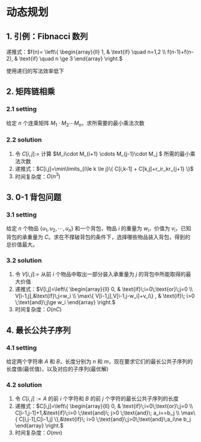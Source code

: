 # 动态规划

## 1. 引例：Fibnacci 数列

递推式：$f(n)= \left\{ \begin{array}{ll} 1, & \text{if} \quad n=1,2 \\ f(n-1)+f(n-2), & \text{if} \quad n \ge 3 \end{array} \right.$

使用递归的写法效率低下

## 2. 矩阵链相乘

### 2.1 setting

给定 $n$ 个连乘矩阵 $M_1\cdot M_2\cdots M_n$，求所需要的最小乘法次数

### 2.2 solution

1. 令 $C[i,j]:=$ 计算 $M_i\cdot M_{i+1} \cdots M_{j-1}\cdot M_j $ 所需的最小乘法次数
2. 递推式：$C[i,j]=\min\limits_{i\le k \le j}\{ C[i,k-1] + C[k,j]+r_ir_kr_{j+1} \}$
3. 时间复杂度：$O(n^3)$

## 3. 0-1 背包问题

### 3.1 setting

给定 $n$ 个物品 $\{u_1,u_2,\cdots,u_n\}$ 和一个背包，物品 $i$ 的重量为 $w_i$，价值为 $v_i$，已知背包的承重量为 $C$。求在不撑破背包的条件下，选择哪些物品装入背包，得到的总价值最大。

### 3.2 solution

1.  令 $V[i,j]:=$ 从前 $i$ 个物品中取出一部分装入承重量为 $j$ 的背包中所能取得的最大价值
2. 递推式：$V[i,j]=\left\{ \begin{array}{ll} 0, & \text{if}\;i=0\;\text{or}\;j=0 \\ V[i-1,j],&\text{if}\;j<w_i \\ \max\{ V[i-1,j],V[i-1,j-w_i]+v_i\} , & \text{if}\; i>0 \;\text{and}\;j\ge w_i \end{array} \right.​$
3. 时间复杂度：$O(nC)$

## 4. 最长公共子序列

### 4.1 setting

给定两个字符串 $A$ 和 $B$，长度分别为 $n$ 和 $m​$，现在要求它们的最长公共子序列的长度值(最优值)，以及对应的子序列(最优解) 

### 4.2 solution

1. 令 $C[i, j]:=A$ 的前 $i$ 个字符和 $B$ 的前 $j$ 个字符的最长公共子序列的长度
2. 递推式：$C[i,j]=\left\{ \begin{array}{ll} 0, & \text{if}\;i=0\;\text{or}\;j=0 \\ C[i-1,j-1]+1,&\text{if}\;i>0 \;\text{and}\; j>0 \;\text{and}\; a_i==b_j \\ \max\{ C[i,j-1],C[i-1,j] \},&\text{if}\; i>0 \;\text{and}\;j>0\;\text{and}\;a_i\ne b_j \end{array} \right.$ 
3. 时间复杂度：$O(mn)$
